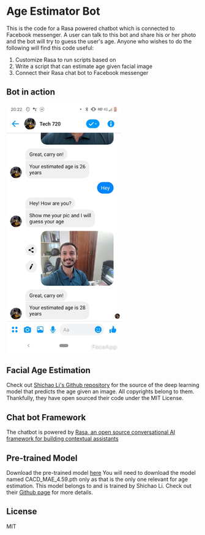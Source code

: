 
# Age Estimator Bot
This is the code for a Rasa powered chatbot which is connected to Facebook messenger.
A user can talk to this bot and share his or her photo and the bot will try to guess the user's age.
Anyone who wishes to do the following will find this code useful:
1. Customize Rasa to run scripts based on 
2. Write a script that can estimate age given facial image
3. Connect their Rasa chat bot to Facebook messenger

## Bot in action
<img src="https://raw.githubusercontent.com/abhishekiitm/age-estimator-bot/master/age_estimator_bot_in_action.jpg" width="300" />

## Facial Age Estimation 
Check out [Shichao Li's Github repository](https://github.com/Nicholasli1995/VisualizingNDF) for the source of the deep learning model that predicts the age given an image. All copyrights belong to them. Thankfully, they have open sourced their code under the MIT License.

## Chat bot Framework 
The chatbot is powered by [Rasa, an open source conversational AI framework for building contextual assistants](https://rasa.com/docs/getting-started/)

## Pre-trained Model
Download the pre-trained model [here](https://drive.google.com/drive/folders/1DM6wVSknkYBqGf1UwHQgJNUp40sYDMrv) 
You will need to download the model named CACD_MAE_4.59.pth only as that is the only one relevant for age estimation.
This model belongs to and is trained by Shichao Li. Check out their [Github page](https://github.com/Nicholasli1995/VisualizingNDF) for more details.

## License
MIT

